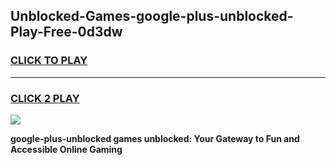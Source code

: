 
## Unblocked-Games-google-plus-unblocked-Play-Free-0d3dw
<h3>
<a href="https://premium76.site?title=google-plus-unblocked&ref=18A1">CLICK TO PLAY</a></h3>
<hr>

<h3>
<a href="https://premium76.site?title=google-plus-unblocked&ref=18A1">CLICK 2 PLAY</a>
  
</h3>

<a href="https://premium76.site?title=google-plus-unblocked&ref=18A1"><img src="https://clearcache.store/games.png"></a>


**google-plus-unblocked games unblocked: Your Gateway to Fun and Accessible Online Gaming**
